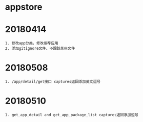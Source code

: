 # appstore
# 20180414
    1. 修改app分类，修改推荐应用
    2. 添加gitignore文件，不跟踪某些文件

# 20180508
    1. /app/detail/get接口 captures返回添加英文逗号

# 20180510
    1. get_app_detail and get_app_package_list captures返回添加逗号
